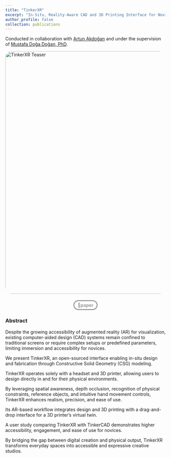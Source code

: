 ```yaml
---
title: "TinkerXR"
excerpt: "In-Situ, Reality-Aware CAD and 3D Printing Interface for Novices<br/><img src='/images/TinkerXR Teaser Figure.png' style='width:740px; border-radius: 20px;  margin-bottom: 24px;'>"
author_profile: false
collection: publications
---
```

Conducted in collaboration with [Artun Akdoğan](https://www.linkedin.com/in/artun-akdogan/) and under the supervision of [Mustafa Doğa Doğan, PhD](https://www.dogadogan.com/).



<!-- 
<iframe width="560" height="315" src="https://www.youtube.com/embed/tpf_s0ysZzo" frameborder="0" allow="accelerometer; autoplay; clipboard-write; encrypted-media; gyroscope; picture-in-picture" allowfullscreen></iframe>
-->



<!-- MAIN IMAGE -->
<img src="/images/TinkerXR Main Figure.png" alt="TinkerXR Teaser" style="border-radius: 20px; width: 760px;">

<div style="text-align: center; margin: 20px 0;"> <!-- Added margin for spacing -->

<a href="https://arxiv.org/pdf/2410.06113" style="text-decoration: none; background-color: transparent; color: #999999; padding: 4px 10px; border-radius: 25px; text-align: center; display: inline-flex; align-items: center; justify-content: center; border: 3px solid #999999; transition: 0.1s; font-size: 14px; font-weight: bold;" onmouseover="this.style.color='#333333'; this.style.borderColor='#333333';" onmouseout="this.style.color='#999999'; this.style.borderColor='#999999';">📄paper</a>

</div>





### Abstract

Despite the growing accessibility of augmented reality (AR) for visualization, existing computer-aided design (CAD) systems remain confined to traditional screens or require complex setups or predefined parameters, limiting immersion and accessibility for novices.

We present TinkerXR, an open-sourced interface enabling in-situ design and fabrication through Constructive Solid Geometry (CSG) modeling. 

TinkerXR operates solely with a headset and 3D printer, allowing users to design directly in and for their physical environments. 

By leveraging spatial awareness, depth occlusion, recognition of physical constraints, reference objects, and intuitive hand movement controls, TinkerXR enhances realism, precision, and ease of use. 

Its AR-based workflow integrates design and 3D printing with a drag-and-drop interface for a 3D printer’s virtual twin. 

A user study comparing TinkerXR with TinkerCAD demonstrates higher accessibility, engagement, and ease of use for novices. 

By bridging the gap between digital creation and physical output, TinkerXR transforms everyday spaces into accessible and expressive creative studios.
